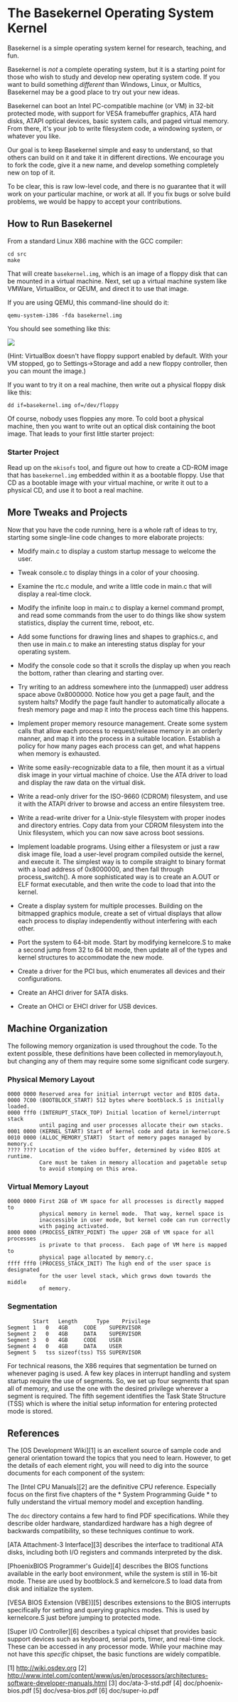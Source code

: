 # The Basekernel Operating System Kernel

Basekernel is a simple operating system kernel for research, teaching, and fun.

Basekernel is *not* a complete operating system, but it is a starting
point for those who wish to study and develop new operating system code.
If you want to build something *different* than Windows, Linux, or Multics,
Basekernel may be a good place to try out your new ideas.

Basekernel can boot an Intel PC-compatible machine (or VM) in 32-bit protected
mode, with support for VESA framebuffer graphics, ATA hard disks, ATAPI optical
devices, basic system calls, and paged virtual memory.  From there, it's
your job to write filesystem code, a windowing system, or whatever you like.

Our goal is to keep Basekernel simple and easy to understand,
so that others can build on it and take it in different directions.
We encourage you to fork the code, give it a new name,
and develop something completely new on top of it.

To be clear, this is raw low-level code, and there is no guarantee that
it will work on your particular machine, or work at all. If you fix bugs
or solve build problems, we would be happy to accept your contributions.

## How to Run Basekernel

From a standard Linux X86 machine with the GCC compiler:

```
cd src
make
```

That will create `basekernel.img`, which is an image of a floppy disk that can be mounted in a virtual machine.  Next, set up a virtual machine system
like VMWare, VirtualBox, or QEUM, and direct it to use that image.

If you are using QEMU, this command-line should do it:

```
qemu-system-i386 -fda basekernel.img 
```

You should see something like this:

<img src=screenshot.png align=center>

(Hint: VirtualBox doesn't have floppy support enabled by default.  With your VM stopped, go to Settings->Storage and add a new floppy controller, then you can mount the image.)

If you want to try it on a real machine, then write out a physical floppy disk like this:

```
dd if=basekernel.img of=/dev/floppy
```

Of course, nobody uses floppies any more.  To cold boot a physical machine, then you want to write out an optical disk containing the boot image.  That leads to your first little starter project:

### Starter Project

Read up on the `mkisofs` tool, and figure out how to create a CD-ROM
image that has `basekernel.img` embedded within it as a bootable floppy.
Use that CD as a bootable image with your virtual machine, or write
it out to a physical CD, and use it to boot a real machine.

## More Tweaks and Projects

Now that you have the code running, here is a whole raft of ideas to
try, starting some single-line code changes to more elaborate projects:

* Modify main.c to display a custom startup message to welcome the user.

* Tweak console.c to display things in a color of your choosing.

* Examine the rtc.c module, and write a little code in main.c
that will display a real-time clock.

* Modify the infinite loop in main.c to display a kernel command
prompt, and read some commands from the user to do things like 
show system statistics, display the current time, reboot, etc.

* Add some functions for drawing lines and shapes to graphics.c, and then use
in main.c to make an interesting status display for your operating system.

* Modify the console code so that it scrolls the display up when you
reach the bottom, rather than clearing and starting over.

* Try writing to an address somewhere into the (unmapped) user address space
above 0x8000000.  Notice how you get a page fault, and the system halts?
Modify the page fault handler to automatically allocate a fresh memory page
and map it into the process each time this happens.

* Implement proper memory resource management.  Create some system calls
that allow each process to request/release memory in an orderly manner,
and map it into the process in a suitable location.  Establish a policy
for how many pages each process can get, and what happens when memory
is exhausted.

* Write some easily-recognizable data to a file, then mount it as a virtual disk
image in your virtual machine of choice.  Use the ATA driver to load and
display the raw data on the virtual disk.

* Write a read-only driver for the ISO-9660 (CDROM) filesystem, and use it with the  ATAPI driver to browse and access an entire filesystem tree.

* Write a read-write driver for a Unix-style filesystem with proper inodes
and directory entries.  Copy data from your CDROM filesystem into the Unix
filesystem, which you can now save across boot sessions.

* Implement loadable programs.  Using either a filesystem or just a raw disk
image file, load a user-level program compiled outside the kernel,
and execute it.  The simplest way is to compile straight to binary format
with a load address of 0x8000000, and then fall through process_switch().
A more sophisticated way is to create an A.OUT or ELF format executable,
and then write the code to load that into the kernel.

* Create a display system for multiple processes.  Building on the bitmapped
graphics module, create a set of virtual displays that allow each process
to display independently without interfering with each other.

* Port the system to 64-bit mode.  Start by modifying kernelcore.S to make
a second jump from 32 to 64 bit mode, then update all of the types and
kernel structures to accommodate the new mode.

* Create a driver for the PCI bus, which enumerates all devices and their configurations.

* Create an AHCI driver for SATA disks.

* Create an OHCI or EHCI driver for USB devices.

## Machine Organization

The following memory organization is used throughout the code.
To the extent possible, these definitions have been collected
in memorylayout.h, but changing any of them may require some
some significant code surgery.

### Physical Memory Layout

```
0000 0000 Reserved area for initial interrupt vector and BIOS data.
0000 7C00 (BOOTBLOCK_START) 512 bytes where bootblock.S is initially loaded.
0000 fff0 (INTERUPT_STACK_TOP) Initial location of kernel/interrupt stack
          until paging and user processes allocate their own stacks.
0001 0000 (KERNEL_START) Start of kernel code and data in kernelcore.S
0010 0000 (ALLOC_MEMORY_START)  Start of memory pages managed by memory.c
???? ???? Location of the video buffer, determined by video BIOS at runtime.
          Care must be taken in memory allocation and pagetable setup
          to avoid stomping on this area.
```

### Virtual Memory Layout

```
0000 0000 First 2GB of VM space for all processes is directly mapped to
          physical memory in kernel mode.  That way, kernel space is
          inaccessible in user mode, but kernel code can run correctly
          with paging activated.
8000 0000 (PROCESS_ENTRY_POINT) The upper 2GB of VM space for all processes
          is private to that process.  Each page of VM here is mapped to
          physical page allocated by memory.c.
ffff fff0 (PROCESS_STACK_INIT) The high end of the user space is designated
          for the user level stack, which grows down towards the middle
          of memory.
```

### Segmentation

```
		Start	Length		Type	Privilege
Segment 1	0	4GB		CODE	SUPERVISOR
Segment 2	0	4GB		DATA	SUPERVISOR
Segment 3	0	4GB		CODE	USER
Segment 4	0	4GB		DATA	USER
Segment 5	tss	sizeof(tss)	TSS	SUPERVISOR
```

For technical reasons, the X86 requires that segmentation be turned on whenever paging is used.  A few key places in interrupt handling and system startup require the use of segments.  So, we set up four segments that span all of memory, and use the one with the desired privilege wherever a segment is required.  The fifth segement identifies the Task State Structure (TSS) which is where the initial setup information for entering protected mode is stored.

## References

The [OS Development Wiki][1] is an excellent source of sample code and general orientation toward the topics that you need to learn. However, to get the details of each element right, you will need to dig into the source documents for each component of the system:

The [Intel CPU Manuals][2] are the definitive CPU reference.  Especially focus on the first five chapters of the * System Programming Guide * to fully understand the virtual memory model and exception handling.

The `doc` directory contains a few hard to find PDF specifications.
While they describe older hardware, standardized hardware has a high
degree of backwards compatibility, so these techniques continue to work.

[ATA Attachment-3 Interface][3] describes the interface
to traditional ATA disks, including both I/O registers and commands
interpreted by the disk.

[PhoenixBIOS Programmer's Guide][4] describes the BIOS
functions available in the early boot environment, while the system is
still in 16-bit mode.  These are used by bootblock.S and kernelcore.S
to load data from disk and initialize the system.

[VESA BIOS Extension (VBE)][5] describes extensions
to the BIOS interrupts specifically for setting and querying graphics
modes.  This is used by kernelcore.S just before jumping to protected mode.

[Super I/O Controller][6] describes a typical chipset
that provides basic support devices such as keyboard, serial ports,
timer, and real-time clock.  These can be accessed in any processor mode.
While your machine may not have this *specific* chipset, the basic
functions are widely compatible.

[1] http://wiki.osdev.org
[2] http://www.intel.com/content/www/us/en/processors/architectures-software-developer-manuals.html
[3] doc/ata-3-std.pdf
[4] doc/phoenix-bios.pdf
[5] doc/vesa-bios.pdf
[6] doc/super-io.pdf
